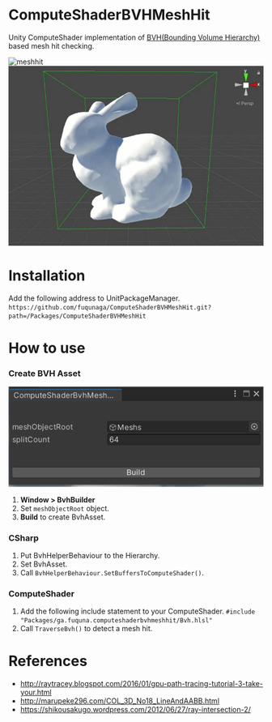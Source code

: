 # ComputeShaderBVHMeshHit
Unity ComputeShader implementation of [BVH(Bounding Volume Hierarchy)](https://en.wikipedia.org/wiki/Bounding_volume_hierarchy) based mesh hit checking.

![meshhit](/Documentations/meshhit.gif)
![bvh](/Documentations/bvh.gif)

# Installation

Add the following address to UnitPackageManager.  
`https://github.com/fuqunaga/ComputeShaderBVHMeshHit.git?path=/Packages/ComputeShaderBVHMeshHit`


# How to use
### Create BVH Asset
![BuilderWindow](/Documentations/BuilderWindow.png)
1. **Window > BvhBuilder**
1. Set `meshObjectRoot` object.
2. **Build** to create BvhAsset.

### CSharp
1. Put BvhHelperBehaviour to the Hierarchy.
1. Set BvhAsset.
1. Call `BvhHelperBehaviour.SetBuffersToComputeShader()`.

### ComputeShader
1. Add the following include statement to your ComputeShader.
`#include "Packages/ga.fuquna.computeshaderbvhmeshhit/Bvh.hlsl"`
1. Call `TraverseBvh()` to detect a mesh hit.


# References
* http://raytracey.blogspot.com/2016/01/gpu-path-tracing-tutorial-3-take-your.html
* http://marupeke296.com/COL_3D_No18_LineAndAABB.html
* https://shikousakugo.wordpress.com/2012/06/27/ray-intersection-2/
